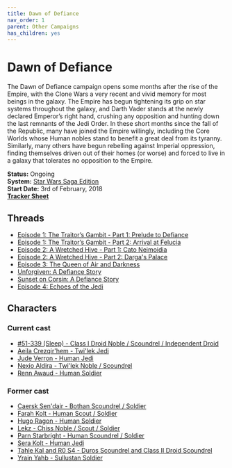 ```yaml
---
title: Dawn of Defiance
nav_order: 1
parent: Other Campaigns
has_children: yes
---
```


# Dawn of Defiance
The Dawn of Defiance campaign opens some months after the rise of the Empire, with the Clone Wars a very recent and vivid memory for most beings in the galaxy. The Empire has begun tightening its grip on star systems throughout the galaxy, and Darth Vader stands at the newly declared Emperor’s right hand, crushing any opposition and hunting down the last remnants of the Jedi Order. In these short months since the fall of the Republic, many have joined the Empire willingly, including the Core Worlds whose Human nobles stand to benefit a great deal from its tyranny. Similarly, many others have begun rebelling against Imperial oppression, finding themselves driven out of their homes (or worse) and forced to live in a galaxy that tolerates no opposition to the Empire.

**Status:** Ongoing<br>
**System:** [Star Wars Saga Edition](https://stormchaserroleplaying.com/StarWarsSagaEdition/)<br>
**Start Date:** 3rd of February, 2018<br>
[**Tracker Sheet**](https://docs.google.com/spreadsheets/d/1_fXcn3fMEKQHVzISF7Qgf5uHb7Angid0lCw1re2jYag/edit#gid=0)

## Threads
- [Episode 1: The Traitor’s Gambit - Part 1: Prelude to Defiance](https://app.roll20.net/forum/post/6041651/episode-1-the-traitors-gambit-part-1-prelude-to-defiance/?pagenum=1)
- [Episode 1: The Traitor’s Gambit - Part 2: Arrival at Felucia](https://app.roll20.net/forum/post/6764215/episode-1-the-traitors-gambit-part-2-arrival-at-felucia/?pagenum=1)
- [Episode 2: A Wretched Hive - Part 1: Cato Neimoidia](https://app.roll20.net/forum/post/7054595/episode-2-a-wretched-hive-part-1-cato-neimoidia/?pagenum=1)
- [Episode 2: A Wretched Hive - Part 2: Darga's Palace](https://app.roll20.net/forum/post/7231540/episode-2-a-wretched-hive-part-2-dargas-palace)
- [Episode 3: The Queen of Air and Darkness](https://app.roll20.net/forum/post/9509626/episode-3-the-queen-of-air-and-darkness/?pagenum=1)
- [Unforgiven: A Defiance Story](https://app.roll20.net/forum/post/10653821/unforgiven-a-defiance-story/?pagenum=1)
- [Sunset on Corsin: A Defiance Story](https://app.roll20.net/forum/post/11007802/sunset-on-corsin-a-defiance-story)
- [Episode 4: Echoes of the Jedi](https://app.roll20.net/forum/post/10605047/episode-4-echoes-of-the-jedi/?pagenum=1)

## Characters

### Current cast
- [#51-339 (Sleep) - Class I Droid Noble / Scoundrel / Independent Droid](https://app.roll20.net/forum/post/9577090/number-51-339-sleep)
- [Aeila Crezqir'hem - Twi'lek Jedi](https://app.roll20.net/forum/post/10224024/aeila-crezqirhem)
- [Jude Verron - Human Jedi](https://app.roll20.net/forum/post/10229230/jude-verron)
- [Nexio Aldira - Twi'lek Noble / Scoundrel](https://app.roll20.net/forum/post/9534670/nexio-aldira)
- [Renn Awaud - Human Soldier](https://stormchaserroleplaying.com/OtherCampaigns/DawnofDefiance/Renn)

### Former cast
- [Caersk Sen'dair - Bothan Scoundrel / Soldier](https://app.roll20.net/forum/post/9404033/caersk-sendair)
- [Farah Kolt - Human Scout / Soldier](https://app.roll20.net/forum/post/6032936/farah-kolt)
- [Hugo Ragon - Human Soldier](https://app.roll20.net/forum/post/6052137/hugo-ragon)
- [Lekz - Chiss Noble / Scout / Soldier](https://app.roll20.net/forum/post/6889029/lekz)
- [Parn Starbright - Human Scoundrel / Soldier](https://app.roll20.net/forum/post/6891123/parn-starbright)
- [Sera Kolt - Human Jedi](https://app.roll20.net/forum/post/6517723/sera-kolt)
- [Tahle Kal and R0 S4 - Duros Scoundrel and Class II Droid Scoundrel](https://app.roll20.net/forum/post/6017180/tahle-kal-and-r0-s4)
- [Yrain Yahb - Sullustan Soldier](https://app.roll20.net/forum/post/9425503/yrain-yahb)
